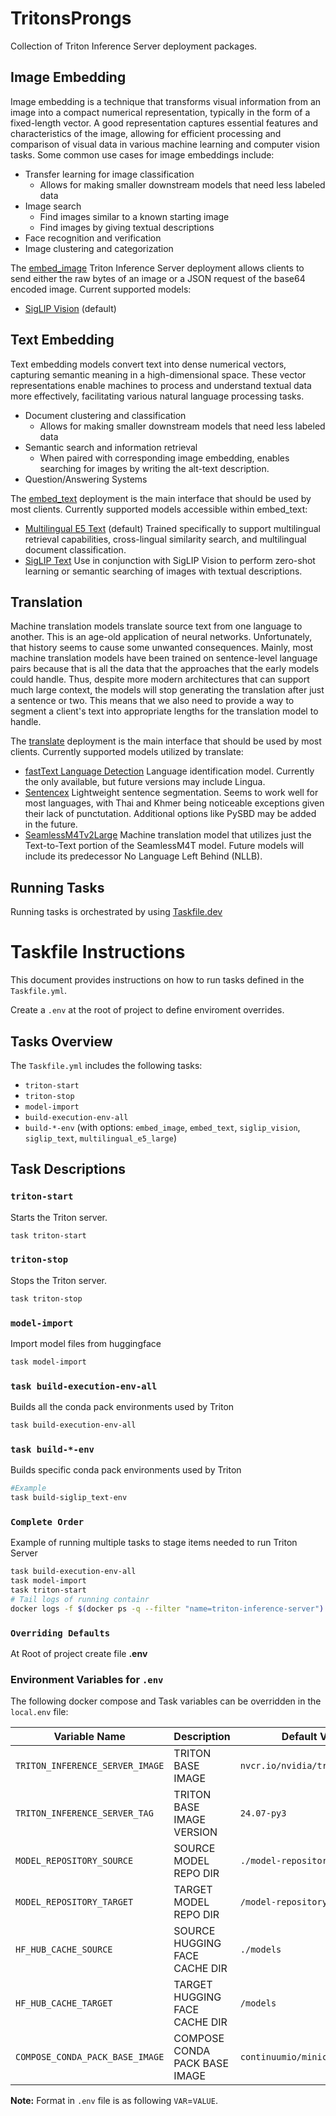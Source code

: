 # TritonsProngs
Collection of Triton Inference Server deployment packages.

## Image Embedding
Image embedding is a technique that transforms visual information from an image into a
compact numerical representation, typically in the form of a fixed-length vector. A
good representation captures essential features and characteristics of the image,
allowing for efficient processing and comparison of visual data in various machine
learning and computer vision tasks. Some common use cases for image embeddings include:

* Transfer learning for image classification
  * Allows for making smaller downstream models that need less labeled data
* Image search
  * Find images similar to a known starting image
  * Find images by giving textual descriptions
* Face recognition and verification
* Image clustering and categorization

The [embed_image](docs/embed_image.md) Triton Inference Server deployment allows
clients to send either the raw bytes of an image or a JSON request of the base64
encoded image. Current supported models:

* [SigLIP Vision](docs/siglip_vision.md) (default)

## Text Embedding
Text embedding models convert text into dense numerical vectors, capturing semantic
meaning in a high-dimensional space. These vector representations enable machines to
process and understand textual data more effectively, facilitating various natural
language processing tasks.

* Document clustering and classification
    * Allows for making smaller downstream models that need less labeled data
* Semantic search and information retrieval
    * When paired with corresponding image embedding, enables searching for images by writing the alt-text description.
* Question/Answering Systems

The [embed_text](docs/embed_text.md) deployment is the main interface that should be
used by most clients. Currently supported models accessible within embed_text:

* [Multilingual E5 Text](docs/multilingual_e5_large.md) (default)
  Trained specifically to support multilingual retrieval capabilities, cross-lingual
  similarity search, and multilingual document classification.
* [SigLIP Text](docs/siglip_text.md)
  Use in conjunction with SigLIP Vision to perform zero-shot learning or semantic
  searching of images with textual descriptions.

## Translation
Machine translation models translate source text from one language to another. This is
an age-old application of neural networks. Unfortunately, that history seems to cause
some unwanted consequences. Mainly, most machine translation models have been trained
on sentence-level language pairs because that is all the data that the approaches that
the early models could handle. Thus, despite more modern architectures that can support
much large context, the models will stop generating the translation after just a
sentence or two. This means that we also need to provide a way to segment a client's
text into appropriate lengths for the translation model to handle.

The [translate](docs/translate.md) deployment is the main interface that should be
used by most clients. Currently supported models utilized by translate:

* [fastText Language Detection](docs/fasttext_language_identification.md)
  Language identification model. Currently the only available, but future versions may
  include Lingua.
* [Sentencex](docs/sentencex.md)
  Lightweight sentence segmentation. Seems to work well for most languages, with Thai
  and Khmer being noticeable exceptions given their lack of punctutation. Additional
  options like PySBD may be added in the future.
* [SeamlessM4Tv2Large](docs/seamlessm4t_text2text.md)
  Machine translation model that utilizes just the Text-to-Text portion of the
  SeamlessM4T model. Future models will include its predecessor No Language Left
  Behind (NLLB).

## Running Tasks
Running tasks is orchestrated by using [Taskfile.dev](https://taskfile.dev/)

# Taskfile Instructions

This document provides instructions on how to run tasks defined in the `Taskfile.yml`.  

Create a `.env` at the root of project to define enviroment overrides. 

## Tasks Overview

The `Taskfile.yml` includes the following tasks:

- `triton-start`
- `triton-stop`
- `model-import`
- `build-execution-env-all`
- `build-*-env` (with options: `embed_image`, `embed_text`, `siglip_vision`, `siglip_text`, `multilingual_e5_large`)

## Task Descriptions

### `triton-start`

Starts the Triton server.

```sh
task triton-start
```

### `triton-stop`

Stops the Triton server.

```sh
task triton-stop
```

### `model-import`

Import model files from huggingface

```sh
task model-import
```

### `task build-execution-env-all`

Builds all the conda pack environments used by Triton

```sh
task build-execution-env-all
```

### `task build-*-env`

Builds specific conda pack environments used by Triton

```sh
#Example 
task build-siglip_text-env
```

### `Complete Order`

Example of running multiple tasks to stage items needed to run Triton Server

```sh
task build-execution-env-all
task model-import
task triton-start
# Tail logs of running containr
docker logs -f $(docker ps -q --filter "name=triton-inference-server")
```

### `Overriding Defaults`  

At Root of project create file **.env** 

### Environment Variables for `.env`

The following docker compose and Task variables can be overridden in the `local.env` file:

| Variable Name     | Description                                                      | Default Value                   |
|-------------------|------------------------------------------------------------------|---------------------------------|
| `TRITON_INFERENCE_SERVER_IMAGE`    | TRITON BASE IMAGE                               | `nvcr.io/nvidia/tritonserver`   |
| `TRITON_INFERENCE_SERVER_TAG`      | TRITON BASE IMAGE VERSION                       | `24.07-py3`                     |
| `MODEL_REPOSITORY_SOURCE`          | SOURCE MODEL REPO DIR                           | `./model-repository`            |
| `MODEL_REPOSITORY_TARGET`          | TARGET MODEL REPO DIR                           | `/model-repository`             |
| `HF_HUB_CACHE_SOURCE`              | SOURCE HUGGING FACE CACHE DIR                   | `./models`                      |
| `HF_HUB_CACHE_TARGET`              | TARGET HUGGING FACE CACHE DIR                   | `/models`                       |
| `COMPOSE_CONDA_PACK_BASE_IMAGE`    | COMPOSE CONDA PACK BASE IMAGE                   | `continuumio/miniconda3:latest` |

**Note:** Format in `.env` file is as following `VAR`=`VALUE`.
